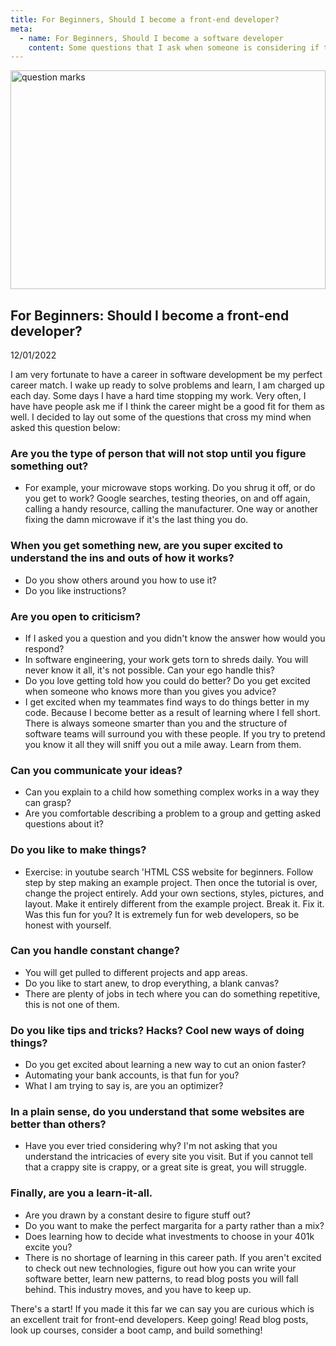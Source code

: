 ```yaml
---
title: For Beginners, Should I become a front-end developer?
meta:
  - name: For Beginners, Should I become a software developer
    content: Some questions that I ask when someone is considering if they should become a front end developer
---
```


<img src="../images/question-mark.jpg" style="object-fit: cover; object-position: 0% 0%; height: 350px; width: 100%" alt="question marks" />

## For Beginners: Should I become a front-end developer?

12/01/2022

I am very fortunate to have a career in software development be my perfect career match. I wake up ready to solve problems and learn, I am charged up each day. Some days I have a hard time stopping my work. Very often, I have have people ask me if I think the career might be a good fit for them as well. I decided to lay out some of the questions that cross my mind when asked this question below:

### Are you the type of person that will not stop until you figure something out?

- For example, your microwave stops working. Do you shrug it off, or do you get to work? Google searches, testing theories, on and off again, calling a handy resource, calling the manufacturer. One way or another fixing the damn microwave if it's the last thing you do.

### When you get something new, are you super excited to understand the ins and outs of how it works?

- Do you show others around you how to use it?
- Do you like instructions?

### Are you open to criticism?

- If I asked you a question and you didn't know the answer how would you respond?
- In software engineering, your work gets torn to shreds daily. You will never know it all, it's not possible. Can your ego handle this?
- Do you love getting told how you could do better? Do you get excited when someone who knows more than you gives you advice?
- I get excited when my teammates find ways to do things better in my code. Because I become better as a result of learning where I fell short. There is always someone smarter than you and the structure of software teams will surround you with these people. If you try to pretend you know it all they will sniff you out a mile away. Learn from them.

### Can you communicate your ideas?

- Can you explain to a child how something complex works in a way they can grasp?
- Are you comfortable describing a problem to a group and getting asked questions about it?

### Do you like to make things?

- Exercise: in youtube search 'HTML CSS website for beginners. Follow step by step making an example project. Then once the tutorial is over, change the project entirely. Add your own sections, styles, pictures, and layout. Make it entirely different from the example project. Break it. Fix it. Was this fun for you? It is extremely fun for web developers, so be honest with yourself.

### Can you handle constant change?

- You will get pulled to different projects and app areas.
- Do you like to start anew, to drop everything, a blank canvas?
- There are plenty of jobs in tech where you can do something repetitive, this is not one of them.

### Do you like tips and tricks? Hacks? Cool new ways of doing things?

- Do you get excited about learning a new way to cut an onion faster?
- Automating your bank accounts, is that fun for you?
- What I am trying to say is, are you an optimizer?

### In a plain sense, do you understand that some websites are better than others?

- Have you ever tried considering why? I'm not asking that you understand the intricacies of every site you visit. But if you cannot tell that a crappy site is crappy, or a great site is great, you will struggle.

### Finally, are you a learn-it-all.

- Are you drawn by a constant desire to figure stuff out?
- Do you want to make the perfect margarita for a party rather than a mix?
- Does learning how to decide what investments to choose in your 401k excite you?
- There is no shortage of learning in this career path. If you aren't excited to check out new technologies, figure out how you can write your software better, learn new patterns, to read blog posts you will fall behind. This industry moves, and you have to keep up.

There's a start! If you made it this far we can say you are curious which is an excellent trait for front-end developers. Keep going! Read blog posts, look up courses, consider a boot camp, and build something!
